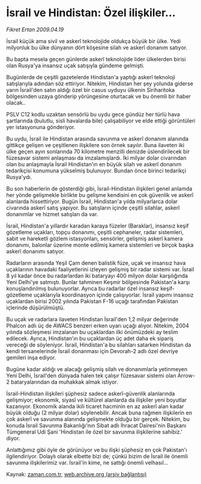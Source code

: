 # İsrail ve Hindistan: Özel ilişkiler...

*Fikret Ertan 2009.04.19*

<tr><td class="metin" colspan="2" style="padding-top: 20px; padding-left: 5px; padding-right: 10px;">İsrail küçük ama sivil ve askerî teknolojide oldukça büyük bir ülke. Yedi milyonluk bu ülke dünyanın dört köşesine silah ve askerî donanım satıyor.</td></tr><tr><td class="metin" colspan="2" style="padding-top: 20px; padding-left: 5px; padding-right: 10px;"><p>Bu bapta mesela geçen günlerde askerî teknolojide lider ülkelerden birisi olan Rusya'ya insansız uçak satışıyla gündeme gelmişti.
<p> Bugünlerde de çeşitli gazetelerde Hindistan'a yaptığı askerî teknoloji satışlarıyla adından söz ettiriyor. Nitekim, Hindistan her şey yolunda giderse yarın İsrail'den satın aldığı özel bir casus uyduyu ülkenin Siriharitoka bölgesinden uzaya gönderip yörüngesine oturtacak ve bu önemli bir haber olacak..
<p> PSLV C12 kodlu uzaktan sensörlü bu uydu gece gündüz her türlü hava şartlarında (bulutlu, sisli havalarda bile) çalışabiliyor ve elde ettiği görüntüleri yer istasyonuna gönderiyor.
<p> Bu uydu, İsrail ile Hindistan arasında savunma ve askerî donanım alanında gittikçe gelişen ve çeşitlenen ilişkilere son örnek sayılır. Buna ilaveten iki ülke geçen ayın sonlarında 70 kilometre menzilli denizde üslendirilecek bir füzesavar sistemi anlaşması da imzalamışlardı. İki milyar dolar civarından olan bu anlaşmayla İsrail Hindistan'ın en büyük silah ve askerî donanım tedarikçisi konumuna yükselmiş bulunuyor. Bundan önce birinci tedarikçi Rusya'ydı.
<p> Bu son haberlerin de gösterdiği gibi, İsrail-Hindistan ilişkileri genel anlamda her yönde gelişmekle birlikte bu gelişme kendisini en çok güvenlik ve askerî alanlarda hissettiriyor. Bugün İsrail, Hindistan'a yılda milyarlarca dolar civarında askerî satış yapıyor. Bu satışların içinde çeşitli silahlar, askerî donanımlar ve hizmet satışları da var.
<p> İsrail, Hindistan'a yıllardır karadan karaya füzeler (Baraklar), insansız keşif gözetleme uçakları, topçu donanımı, çeşitli cephaneler, radar sistemleri, sabit ve hareketli gözlem istasyonları, sensörler, gelişmiş askerî kamera donanımı, balonlar üzerine monte edilmiş kamera sistemleri ve birçok başka askerî donanımı satıyor.
<p> Radarların arasında Yeşil Çam denen balistik füze, uçak ve insansız hava uçaklarının havadaki faaliyetlerini izleyen gelişmiş bir radar sistemi var. İsrail 8 yıl kadar önce bu radarlardan iki bataryayı 400 milyon dolar karşılığında Yeni Delhi'ye satmıştı. Bunlar tahminen Keşmir bölgesinde Pakistan'a karşı konuşlandırılmış bulunuyorlar. Ayrıca bu radarlar özel insansız keşif-gözetleme uçaklarıyla koordinasyon içinde çalışıyorlar. İsrail yapımı insansız uçaklardan birisi 2002 yılında Pakistan F-16 uçağı tarafından Pakistan içlerinde düşürülmüştü.
<p> Bu uçak ve radarlara ilaveten Hindistan İsrail'den 1,2 milyar değerinde Phalcon adlı üç de AWACS benzeri erken uyarı uçağı alıyor. Nitekim, 2004 yılında sözleşmesi imzalanan bu uçaklardan ilki önümüzdeki ay teslim edilecek. Ayrıca, Hindistan'ın bu uçaklardan üç adet daha ek sipariş vereceği de söyleniyor. İsrail, Hindistan'a bu silahları satarken Hindistan da kendi tersanelerinde İsrail donanması için Devorah-2 adlı özel devriye gemileri inşa ediyor.
<p> Bugüne kadar aldığı ve alacağı gelişmiş silah ve donanımlarla yetinmeyen Yeni Delhi, İsrail'den dünyada halen tek çalışır füzesavar sistemi olan Arrow-2 bataryalarından da muhakkak almak istiyor.
<p> İsrail-Hindistan ilişkileri şüphesiz sadece askerî-güvenlik alanlarında gelişmiyor; ekonomik, siyasî ve kültürel alanlarda da ilişkiler yeni boyutlar kazanıyor. Ekonomik alanda ikili ticaret hacminin en az askerî alan kadar büyük olduğu (2 milyar dolar) söylenebilir. Ancak buna rağmen ilişkilerin en çok askerî ve savunma alanında gelişmekte olduğu bir gerçek. Nitekim, bu konuda İsrail Savunma Bakanlığı'nın Sibat adlı İhracat Dairesi'nin Başkanı Tümgeneral Udi Şani 'Hindistan ile özel bir savunma ilişkilerine sahibiz.' diyor.
<p> Anlattığımız gibi öyle de görünüyor ve bu ilişki şüphesiz en çok Pakistan'ı ilgilendiriyor. Dolaylı olarak elbette bizi de; çünkü bizim de İsrail ile önemli savunma ilişkilerimiz var. İsrail'in kime, ne sattığı önemli velhasıl... <br/></p></p></p></p></p></p></p></p></p></p></p></td></tr>

Kaynak: [zaman.com.tr](http://zaman.com.tr/yazar.do?yazino=839128), [web.archive.org (arşiv bağlantısı)](http://web.archive.org/web/20090425211440/http://www.zaman.com.tr:80/yazar.do?yazino=839128)
